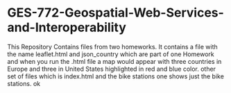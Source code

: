 # GES-772-Geospatial-Web-Services-and-Interoperability
This Repository Contains files from two homeworks.
It contains a file with the name leaflet.html and json_country which are part of one Homework and when you run the .html file a map would appear with three countries in Europe and three in United States highlighted in red and blue color.
other set of files which is index.html and the bike stations one shows just the bike stations.
ok
